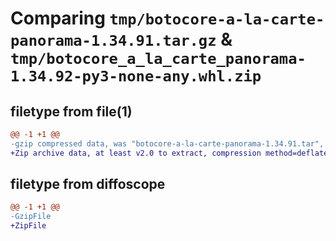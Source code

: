 # Comparing `tmp/botocore-a-la-carte-panorama-1.34.91.tar.gz` & `tmp/botocore_a_la_carte_panorama-1.34.92-py3-none-any.whl.zip`

## filetype from file(1)

```diff
@@ -1 +1 @@
-gzip compressed data, was "botocore-a-la-carte-panorama-1.34.91.tar", last modified: Thu Apr 25 01:03:40 2024, max compression
+Zip archive data, at least v2.0 to extract, compression method=deflate
```

## filetype from diffoscope

```diff
@@ -1 +1 @@
-GzipFile
+ZipFile
```

